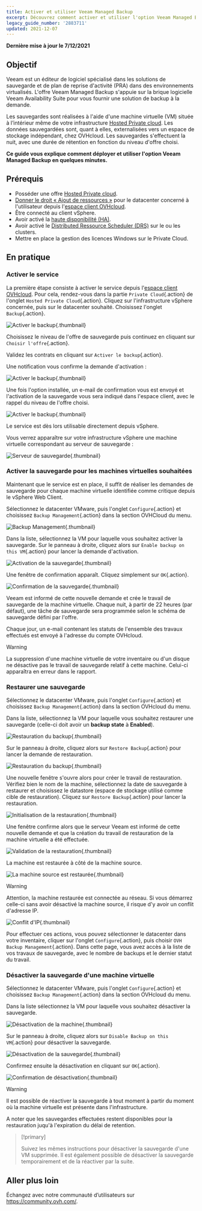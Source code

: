 ```yaml
---
title: Activer et utiliser Veeam Managed Backup
excerpt: Découvrez comment activer et utiliser l'option Veeam Managed Backup
legacy_guide_number: '2883711'
updated: 2021-12-07
---
```


**Dernière mise à jour le 7/12/2021**

## Objectif

Veeam est un éditeur de logiciel spécialisé dans les solutions de sauvegarde et de plan de reprise d'activité (PRA) dans des environnements virtualisés. L'offre Veeam Managed Backup s'appuie sur la brique logicielle Veeam Availability Suite pour vous fournir une solution de backup à la demande.

Les sauvegardes sont réalisées à l'aide d'une machine virtuelle (VM) située à l’intérieur même de votre infrastructure [Hosted Private cloud](https://www.ovhcloud.com/fr-ca/enterprise/products/hosted-private-cloud/). Les données sauvegardées sont, quant à elles, externalisées vers un espace de stockage indépendant, chez OVHcloud. Les sauvegardes s'effectuent la nuit, avec une durée de rétention en fonction du niveau d'offre choisi.

**Ce guide vous explique comment déployer et utiliser l'option Veeam Managed Backup en quelques minutes.**

## Prérequis

* Posséder une offre [Hosted Private cloud](https://www.ovhcloud.com/fr-ca/enterprise/products/hosted-private-cloud/).
* [Donner le droit « Ajout de ressources »](/pages/hosted_private_cloud/hosted_private_cloud_powered_by_vmware/change_users_rights) pour le datacenter concerné à l'utilisateur depuis l'[espace client OVHcloud](https://ca.ovh.com/auth/?action=gotomanager&from=https://www.ovh.com/ca/fr/&ovhSubsidiary=qc).
* Être connecté au client vSphere.
* Avoir activé la [haute disponibilité (HA)](/pages/hosted_private_cloud/hosted_private_cloud_powered_by_vmware/vmware_ha_high_availability).
* Avoir activé le [Distributed Ressource Scheduler (DRS)](/pages/hosted_private_cloud/hosted_private_cloud_powered_by_vmware/vmware_drs_distributed_ressource_scheduler_new) sur le ou les clusters.
* Mettre en place la gestion des licences Windows sur le Private Cloud.

## En pratique

### Activer le service

La première étape consiste à activer le service depuis l'[espace client OVHcloud](https://ca.ovh.com/auth/?action=gotomanager&from=https://www.ovh.com/ca/fr/&ovhSubsidiary=qc). Pour cela, rendez-vous dans la partie `Private Cloud`{.action} de l'onglet `Hosted Private Cloud`{.action}. Cliquez sur l'infrastructure vSphere concernée, puis sur le datacenter souhaité. Choisissez l'onglet `Backup`{.action}.

![Activer le backup](images/veeam-managed-controlp_new.png){.thumbnail}

Choisissez le niveau de l'offre de sauvegarde puis continuez en cliquant sur `Choisir l'offre`{.action}.

Validez les contrats en cliquant sur `Activer le backup`{.action}.

Une notification vous confirme la demande d'activation :

![Activer le backup](images/backuppcc_02_fr.png){.thumbnail}

Une fois l'option installée, un e-mail de confirmation vous est envoyé et l'activation de la sauvegarde vous sera indiqué dans l'espace client, avec le rappel du niveau de l'offre choisi.

![Activer le backup](images/backuppcc_03_fr.png){.thumbnail}

Le service est dès lors utilisable directement depuis vSphere.

Vous verrez apparaître sur votre infrastructure vSphere une machine virtuelle correspondant au serveur de sauvegarde :

![Serveur de sauvegarde](images/backupserver.png){.thumbnail}


### Activer la sauvegarde pour les machines virtuelles souhaitées

Maintenant que le service est en place, il suffit de réaliser les demandes de sauvegarde pour chaque machine virtuelle identifiée comme critique depuis le vSphere Web Client.

Sélectionnez le datacenter VMware, puis l'onglet `Configure`{.action} et choisissez `Backup Management`{.action} dans la section OVHCloud du menu.

![Backup Management](images/backupvm_01.png){.thumbnail}

Dans la liste, sélectionnez la VM pour laquelle vous souhaitez activer la sauvegarde. Sur le panneau à droite, cliquez alors sur `Enable backup on this VM`{.action} pour lancer la demande d'activation.

![Activation de la sauvegarde](images/backupvm_02.png){.thumbnail}

Une fenêtre de confirmation apparaît. Cliquez simplement sur `OK`{.action}.

![Confirmation de la sauvegarde](images/backupvm_03.png){.thumbnail}

Veeam est informé de cette nouvelle demande et crée le travail de sauvegarde de la machine virtuelle. Chaque nuit, à partir de 22 heures (par défaut), une tâche de sauvegarde sera programmée selon le schéma de sauvegarde défini par l'offre.

Chaque jour, un e-mail contenant les statuts de l'ensemble des travaux effectués est envoyé à l'adresse du compte OVHcloud.

> [!warning]
>
> La suppression d'une machine virtuelle de votre inventaire ou d'un disque ne désactive pas le travail de sauvegarde relatif à cette machine. Celui-ci apparaîtra en erreur dans le rapport.
>

### Restaurer une sauvegarde

Sélectionnez le datacenter VMware, puis l'onglet `Configure`{.action} et choisissez `Backup Management`{.action} dans la section OVHcloud du menu.

Dans la liste, sélectionnez la VM pour laquelle vous souhaitez restaurer une sauvegarde (celle-ci doit avoir un **backup state** à **Enabled**).

![Restauration du backup](images/restorebackup_01.png){.thumbnail}

Sur le panneau à droite, cliquez alors sur `Restore Backup`{.action} pour lancer la demande de restauration.

![Restauration du backup](images/restorebackup_02.png){.thumbnail}

Une nouvelle fenêtre s'ouvre alors pour créer le travail de restauration. Vérifiez bien le nom de la machine, sélectionnez la date de sauvegarde à restaurer et choisissez le datastore (espace de stockage utilisé comme cible de restauration). Cliquez sur `Restore Backup`{.action} pour lancer la restauration.

![Initialisation de la restauration](images/restorebackup_03.png){.thumbnail}

Une fenêtre confirme alors que le serveur Veeam est informé de cette nouvelle demande et que la création du travail de restauration de la machine virtuelle a été effectuée.

![Validation de la restauration](images/restorebackup_04.png){.thumbnail}

La machine est restaurée à côté de la machine source.

![La machine source est restaurée](images/restorebackup_05.png){.thumbnail}

> [!warning]
>
> Attention, la machine restaurée est connectée au réseau. Si vous démarrez celle-ci sans avoir désactivé la machine source, il risque d'y avoir un conflit d'adresse IP.
>

![Conflit d'IP](images/restorebackup_06.png){.thumbnail}

Pour effectuer ces actions, vous pouvez sélectionner le datacenter dans votre inventaire, cliquer sur l'onglet `Configure`{.action}, puis choisir `OVH Backup Management`{.action}. Dans cette page, vous avez accès à la liste de vos travaux de sauvegarde, avec le nombre de backups et le dernier statut du travail.

### Désactiver la sauvegarde d'une machine virtuelle

Sélectionnez le datacenter VMware, puis l'onglet `Configure`{.action} et choisissez `Backup Management`{.action} dans la section OVHcloud du menu.

Dans la liste sélectionnez la VM pour laquelle vous souhaitez désactiver la sauvegarde.

![Désactivation de la machine](images/restorebackup_01.png){.thumbnail}

Sur le panneau à droite, cliquez alors sur `Disable Backup on this VM`{.action} pour désactiver la sauvegarde.

![Désactivation de la sauvegarde](images/restorebackup_02.png){.thumbnail}

Confirmez ensuite la désactivation en cliquant sur `OK`{.action}.

![Confirmation de désactivation](images/disablebackup_03.png){.thumbnail}

> [!warning]
>
> Il est possible de réactiver la sauvegarde à tout moment à partir du moment où la machine virtuelle est présente dans l'infrastructure.
>
> A noter que les sauvegardes effectuées restent disponibles pour la restauration juqu'à l'expiration du délai de retention.
>

> [!primary]
>
> Suivez les mêmes instructions pour désactiver la sauvegarde d'une VM supprimée.
> Il est également possible de désactiver la sauvegarde temporairement et de la réactiver par la suite.
>

## Aller plus loin

Échangez avec notre communauté d’utilisateurs sur <https://community.ovh.com/>.
